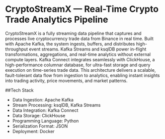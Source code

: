 # CryptoStreamX — Real-Time Crypto Trade Analytics Pipeline

CryptoStreamX is a fully streaming data pipeline that captures and processes live cryptocurrency trade data from Binance in real time. Built with Apache Kafka, the system ingests, buffers, and distributes high-throughput event streams. Kafka Streams and ksqlDB power in-flight transformations, aggregations, and real-time analytics without external compute layers. Kafka Connect integrates seamlessly with ClickHouse, a high-performance columnar database, for ultra-fast storage and query execution on time-series trade data. This architecture delivers a scalable, fault-tolerant data flow from ingestion to analytics, enabling instant insights into trading activity, price movements, and market patterns.

##Tech Stack

- Data Ingestion: Apache Kafka
- Stream Processing: ksqlDB, Kafka Streams
- Data Integration: Kafka Connect
- Data Storage: ClickHouse
- Programming Language: Python
- Serialization Format: JSON
- Deployment: Docker
